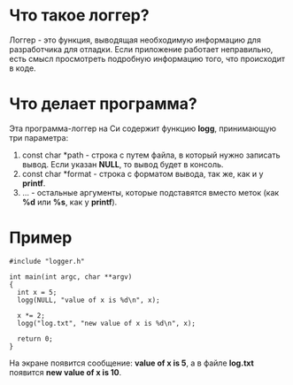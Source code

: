 # Что такое логгер?
Логгер - это функция, выводящая необходимую информацию для разработчика для отладки. Если приложение работает неправильно, есть смысл просмотреть подробную информацию того, что происходит в коде.

# Что делает программа?
Эта программа-логгер на Си содержит функцию **logg**, принимающую три параметра:
1. const char \*path - строка с путем файла, в который нужно записать вывод. Если указан **NULL**, то вывод будет в консоль.
2. const char \*format - строка с форматом вывода, так же, как и у **printf**.
3. ... - остальные аргументы, которые подставятся вместо меток (как **%d** или **%s**, как у **printf**).

# Пример
```
#include "logger.h"

int main(int argc, char **argv)
{
  int x = 5;
  logg(NULL, "value of x is %d\n", x);

  x *= 2;
  logg("log.txt", "new value of x is %d\n", x);

  return 0;
}
```

На экране появится сообщение: **value of x is 5**, а в файле **log.txt** появится **new value of x is 10**.
